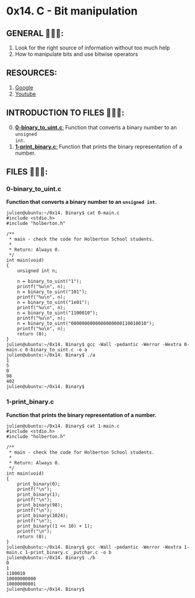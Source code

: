 # 0x14. C - Bit manipulation

## GENERAL :open_book::open_book::open_book::

 <ol>
	<li>Look for the right source of information without too much help</li>
	<li>How to manipulate bits and use bitwise operators</li>
</ol>

## RESOURCES:

 <ol>
	<li><a href="/rltoken/3N9o0-Gy3fxQoXJy6TUUHw" title="Google" target="_blank">Google</a> </li>
	<li><a href="/rltoken/7jk6HSHSs-DdXMEPKW1MoQ" title="Youtube" target="_blank">Youtube</a> </li>
</ol>

## INTRODUCTION TO FILES :closed_book::closed_book::closed_book::

0.	[**0-binary_to_uint.c**:](#0-binary_to_uintc) Function that converts a binary number to an <code>unsigned int</code>.
1.	[**1-print_binary.c**:](#1-print_binaryc) Function that prints the binary representation of a number.

## FILES :bookmark_tabs::bookmark_tabs::bookmark_tabs::

### 0-binary_to_uint.c

**<p>Function that converts a binary number to an <code>unsigned int</code>.</p>**

<pre><code>julien@ubuntu:~/0x14. Binary$ cat 0-main.c
#include &lt;stdio.h&gt;
#include "holberton.h"

/**
 * main - check the code for Holberton School students.
 *
 * Return: Always 0.
 */
int main(void)
{
    unsigned int n;

    n = binary_to_uint("1");
    printf("%u\n", n);
    n = binary_to_uint("101");
    printf("%u\n", n);
    n = binary_to_uint("1e01");
    printf("%u\n", n);
    n = binary_to_uint("1100010");
    printf("%u\n", n);
    n = binary_to_uint("0000000000000000000110010010");
    printf("%u\n", n);
    return (0);
}
julien@ubuntu:~/0x14. Binary$ gcc -Wall -pedantic -Werror -Wextra 0-main.c 0-binary_to_uint.c -o a
julien@ubuntu:~/0x14. Binary$ ./a 
1
5
0
98
402
julien@ubuntu:~/0x14. Binary$ 
</code></pre>

### 1-print_binary.c

**<p>Function that prints the binary representation of a number.</p>**

<pre><code>julien@ubuntu:~/0x14. Binary$ cat 1-main.c 
#include &lt;stdio.h&gt;
#include "holberton.h"

/**
 * main - check the code for Holberton School students.
 *
 * Return: Always 0.
 */
int main(void)
{
    print_binary(0);
    printf("\n");
    print_binary(1);
    printf("\n");
    print_binary(98);
    printf("\n");
    print_binary(1024);
    printf("\n");
    print_binary((1 &lt;&lt; 10) + 1);
    printf("\n");
    return (0);
}
julien@ubuntu:~/0x14. Binary$ gcc -Wall -pedantic -Werror -Wextra 1-main.c 1-print_binary.c _putchar.c -o b
julien@ubuntu:~/0x14. Binary$ ./b 
0
1
1100010
10000000000
10000000001
julien@ubuntu:~/0x14. Binary$ 
</code></pre>
